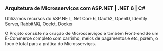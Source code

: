 <h3> Arquitetura de Microsserviços com ASP.NET | .NET 6 | C#</h3>
 <p> Utilizamos recursos do ASP.NET, .Net Core 6, Oauth2, OpenID, Identity Server, RabbitMQ, Ocelot, Docker</p>
 <p> O Projeto consiste na criação de Microsserviços e também Front-end de um E-Commerce completo com carrinho, meios de pagamentos e etc, porém, o foco é total para a prática do Microsserviços.</p>
 